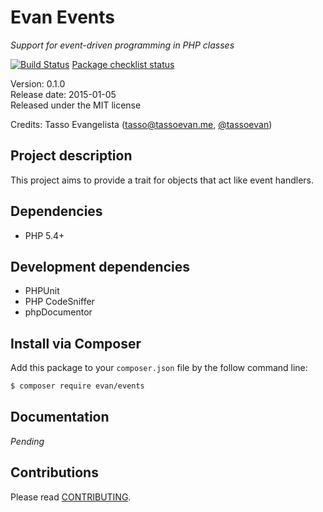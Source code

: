 Evan Events
===========

*Support for event-driven programming in PHP classes*

[![Build Status](https://travis-ci.org/tassoevan/evan-events.png?branch=master)](https://travis-ci.org/tassoevan/evan-events)
[Package checklist status](http://phppackagechecklist.com/#1,2,3,4,5,6,7,8,9,10,11,13,14)

Version: 0.1.0  
Release date: 2015-01-05  
Released under the MIT license

Credits: Tasso Evangelista ([tasso@tassoevan.me](mailto:tasso@tassoevan.me), [@tassoevan](http://twitter.org/tassoevan))

Project description
-------------------

This project aims to provide a trait for objects that act like event handlers.

Dependencies
------------

* PHP 5.4+

Development dependencies
------------------------

* PHPUnit
* PHP CodeSniffer
* phpDocumentor

Install via Composer
--------------------

Add this package to your `composer.json` file by the follow command line:

```sh
$ composer require evan/events
```

Documentation
-------------

*Pending*

Contributions
-------------

Please read [CONTRIBUTING](CONTRIBUTING.md).
